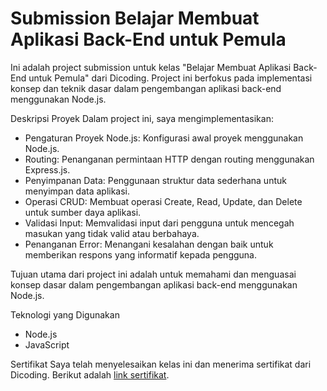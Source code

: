 # Submission Belajar Membuat Aplikasi Back-End untuk Pemula

Ini adalah project submission untuk kelas "Belajar Membuat Aplikasi Back-End untuk Pemula" dari Dicoding. Project ini berfokus pada implementasi konsep dan teknik dasar dalam pengembangan aplikasi back-end menggunakan Node.js.

Deskripsi Proyek
Dalam project ini, saya mengimplementasikan:

- Pengaturan Proyek Node.js: Konfigurasi awal proyek menggunakan Node.js.
- Routing: Penanganan permintaan HTTP dengan routing menggunakan Express.js.
- Penyimpanan Data: Penggunaan struktur data sederhana untuk menyimpan data aplikasi.
- Operasi CRUD: Membuat operasi Create, Read, Update, dan Delete untuk sumber daya aplikasi.
- Validasi Input: Memvalidasi input dari pengguna untuk mencegah masukan yang tidak valid atau berbahaya.
- Penanganan Error: Menangani kesalahan dengan baik untuk memberikan respons yang informatif kepada pengguna.

Tujuan utama dari project ini adalah untuk memahami dan menguasai konsep dasar dalam pengembangan aplikasi back-end menggunakan Node.js.


Teknologi yang Digunakan
- Node.js
- JavaScript

Sertifikat
Saya telah menyelesaikan kelas ini dan menerima sertifikat dari Dicoding. Berikut adalah [link sertifikat](https://www.dicoding.com/certificates/QLZ973Q79P5D).
